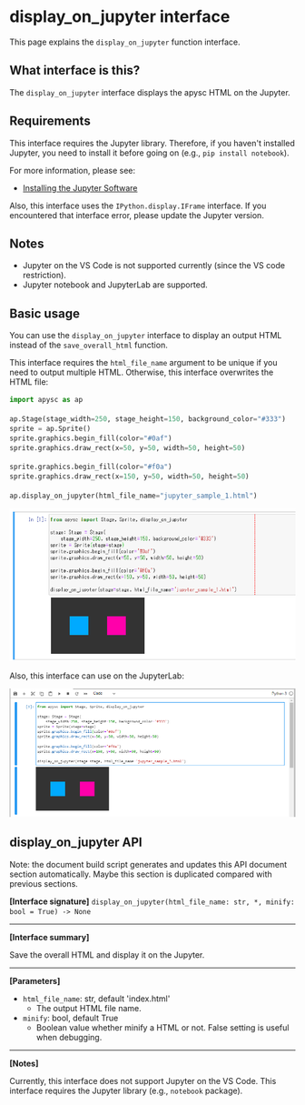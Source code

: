 # display_on_jupyter interface

This page explains the `display_on_jupyter` function interface.

## What interface is this?

The `display_on_jupyter` interface displays the apysc HTML on the Jupyter.

## Requirements

This interface requires the Jupyter library. Therefore, if you haven't installed Jupyter, you need to install it before going on (e.g., `pip install notebook`).

For more information, please see:

- [Installing the Jupyter Software](https://jupyter.org/install)

Also, this interface uses the `IPython.display.IFrame` interface. If you encountered that interface error, please update the Jupyter version.

## Notes

- Jupyter on the VS Code is not supported currently (since the VS code restriction).
- Jupyter notebook and JupyterLab are supported.

## Basic usage

You can use the `display_on_jupyter` interface to display an output HTML instead of the `save_overall_html` function.

This interface requires the `html_file_name` argument to be unique if you need to output multiple HTML. Otherwise, this interface overwrites the HTML file:

```py
import apysc as ap

ap.Stage(stage_width=250, stage_height=150, background_color="#333")
sprite = ap.Sprite()
sprite.graphics.begin_fill(color="#0af")
sprite.graphics.draw_rect(x=50, y=50, width=50, height=50)

sprite.graphics.begin_fill(color="#f0a")
sprite.graphics.draw_rect(x=150, y=50, width=50, height=50)

ap.display_on_jupyter(html_file_name="jupyter_sample_1.html")
```

![](_static/jupyter_notebook_interface.png)

Also, this interface can use on the JupyterLab:

![](_static/jupyterlab_interface.png)

## display_on_jupyter API

<!-- Docstring: apysc._jupyter.jupyter_util.display_on_jupyter -->

<span class="inconspicuous-txt">Note: the document build script generates and updates this API document section automatically. Maybe this section is duplicated compared with previous sections.</span>

**[Interface signature]** `display_on_jupyter(html_file_name: str, *, minify: bool = True) -> None`<hr>

**[Interface summary]**

Save the overall HTML and display it on the Jupyter.<hr>

**[Parameters]**

- `html_file_name`: str, default 'index.html'
  - The output HTML file name.
- `minify`: bool, default True
  - Boolean value whether minify a HTML or not. False setting is useful when debugging.

<hr>

**[Notes]**

Currently, this interface does not support Jupyter on the VS Code. This interface requires the Jupyter library (e.g., `notebook` package).